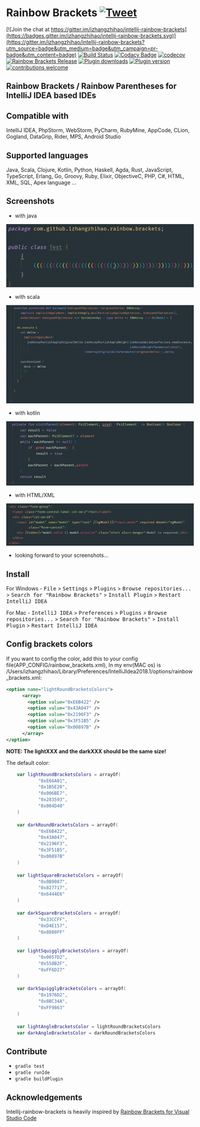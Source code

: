 # Rainbow Brackets [![Tweet](https://img.shields.io/twitter/url/http/shields.io.svg?style=social&logo=twitter)](https://twitter.com/intent/tweet?text=Rainbowify+your+IDE&url=https://github.com/izhangzhihao/intellij-rainbow-brackets&via=izhangzhihao&hashtags=rainbow,IntelliJIDEA,DriveToDevelop,idea,developers)

[![Join the chat at https://gitter.im/izhangzhihao/intellij-rainbow-brackets](https://badges.gitter.im/izhangzhihao/intellij-rainbow-brackets.svg)](https://gitter.im/izhangzhihao/intellij-rainbow-brackets?utm_source=badge&utm_medium=badge&utm_campaign=pr-badge&utm_content=badge)
[![Build Status](https://travis-ci.org/izhangzhihao/intellij-rainbow-brackets.svg?branch=master)](https://travis-ci.org/izhangzhihao/intellij-rainbow-brackets) [![Codacy Badge](https://api.codacy.com/project/badge/Grade/1c72f2de07a5452da479565883d3ab74)](https://www.codacy.com/app/izhangzhihao/intellij-rainbow-brackets?utm_source=github.com&utm_medium=referral&utm_content=izhangzhihao/intellij-rainbow-brackets&utm_campaign=badger) [![codecov](https://codecov.io/gh/izhangzhihao/intellij-rainbow-brackets/branch/IC-2017.2/graph/badge.svg)](https://codecov.io/gh/izhangzhihao/intellij-rainbow-brackets) [![Rainbow Brackets Release](https://img.shields.io/github/release/izhangzhihao/intellij-rainbow-brackets.svg)](https://plugins.jetbrains.com/plugin/10080-rainbow-brackets) [![Plugin downloads](https://img.shields.io/jetbrains/plugin/d/10080-rainbow-brackets.svg)](https://plugins.jetbrains.com/plugin/10080-rainbow-brackets) [![Plugin version](https://img.shields.io/jetbrains/plugin/v/10080-rainbow-brackets.svg)](https://plugins.jetbrains.com/plugin/10080-rainbow-brackets) [![contributions welcome](https://img.shields.io/badge/contributions-welcome-brightgreen.svg?style=flat)](https://github.com/izhangzhihao/intellij-rainbow-brackets/issues)

## Rainbow Brackets / Rainbow Parentheses for IntelliJ IDEA based IDEs

## Compatible with

IntelliJ IDEA, PhpStorm, WebStorm, PyCharm, RubyMine, AppCode, CLion, Gogland, DataGrip, Rider, MPS, Android Studio

## Supported languages

Java, Scala, Clojure, Kotlin, Python, Haskell, Agda, Rust, JavaScript, TypeScript, Erlang, Go, Groovy, Ruby, Elixir, ObjectiveC, PHP, C#, HTML, XML, SQL, Apex language ...

## Screenshots

* with java

![](./screenshots/with-material-theme-ui.png)

* with scala

![](./screenshots/with-scala.png)

* with kotlin

![](./screenshots/with-kotlin.png)

* with HTML/XML

![](./screenshots/with-HTML.png)

* looking forward to your screenshots...

## Install

For Windows - <kbd>File</kbd> > <kbd>Settings</kbd> > <kbd>Plugins</kbd> > <kbd>Browse repositories...</kbd> > <kbd>Search for "Rainbow Brackets"</kbd> > <kbd>Install Plugin</kbd> > <kbd>Restart IntelliJ IDEA</kbd>

For Mac - <kbd>IntelliJ IDEA</kbd> > <kbd>Preferences</kbd> > <kbd>Plugins</kbd> > <kbd>Browse repositories...</kbd> > <kbd>Search for "Rainbow Brackets"</kbd> > <kbd>Install Plugin</kbd>  > <kbd>Restart IntelliJ IDEA</kbd>

## Config brackets colors

If you want to config the color, add this to your config file(APP_CONFIG/rainbow_brackets.xml), In my env(MAC os) is /Users/izhangzhihao/Library/Preferences/IntelliJIdea2018.1/options/rainbow_brackets.xml:

```xml
<option name="lightRoundBracketsColors">
      <array>
        <option value="0xE6B422" />
        <option value="0x43A047" />
        <option value="0x2196F3" />
        <option value="0x3F51B5" />
        <option value="0x00897B" />
      </array>
</option>
```

**NOTE: The lightXXX and the darkXXX should be the same size!**

The default color:

```kotlin
    var lightRoundBracketsColors = arrayOf(
            "0xE66A01",
            "0x1B5E20",
            "0x006BE7",
            "0x283593",
            "0x004D40"
    )

    var darkRoundBracketsColors = arrayOf(
            "0xE6B422",
            "0x43A047",
            "0x2196F3",
            "0x3F51B5",
            "0x00897B"
    )

    var lightSquareBracketsColors = arrayOf(
            "0x0B9087",
            "0x827717",
            "0x6444E6"
    )

    var darkSquareBracketsColors = arrayOf(
            "0x33CCFF",
            "0xD4E157",
            "0x8080FF"
    )

    var lightSquigglyBracketsColors = arrayOf(
            "0x0057D2",
            "0x558B2F",
            "0xFF6D27"
    )

    var darkSquigglyBracketsColors = arrayOf(
            "0x1976D2",
            "0x8BC34A",
            "0xFF9863"
    )

    var lightAngleBracketsColor = lightRoundBracketsColors
    var darkAngleBracketsColor = darkRoundBracketsColors
```

## Contribute

* `gradle test`
* `gradle runIde`
* `gradle buildPlugin`

## Acknowledgements

Intellij-rainbow-brackets is heavily inspired by [Rainbow Brackets for Visual Studio Code](https://marketplace.visualstudio.com/items?itemName=2gua.rainbow-brackets)
